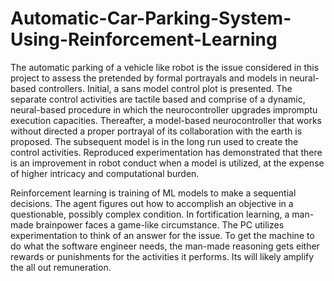 # Automatic-Car-Parking-System-Using-Reinforcement-Learning
The automatic parking of a vehicle like robot is the issue considered in this project to assess the pretended by formal portrayals and models in neural-based controllers. Initial, a sans model control plot is presented. The separate control activities are tactile based and comprise of a dynamic, neural-based procedure in which the neurocontroller upgrades impromptu execution capacities. Thereafter, a model-based neurocontroller that works without directed a proper portrayal of its collaboration with the earth is proposed. The subsequent model is in the long run used to create the control activities. Reproduced experimentation has demonstrated that there is an improvement in robot conduct when a model is utilized, at the expense of higher intricacy and computational burden.

Reinforcement learning is training of ML models to make a sequential decisions. The agent figures out how to accomplish an objective in a questionable, possibly complex condition. In fortification learning, a man-made brainpower faces a game-like circumstance. The PC utilizes experimentation to think of an answer for the issue. To get the machine to do what the software engineer needs, the man-made reasoning gets either rewards or punishments for the activities it performs. Its will likely amplify the all out remuneration. 
